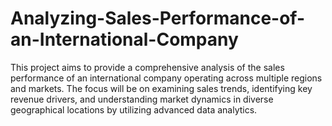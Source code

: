 # Analyzing-Sales-Performance-of-an-International-Company
This project aims to provide a comprehensive analysis of the sales performance of an international company operating across multiple regions and markets. The focus will be on examining sales trends, identifying key revenue drivers, and understanding market dynamics in diverse geographical locations by utilizing advanced data analytics.
